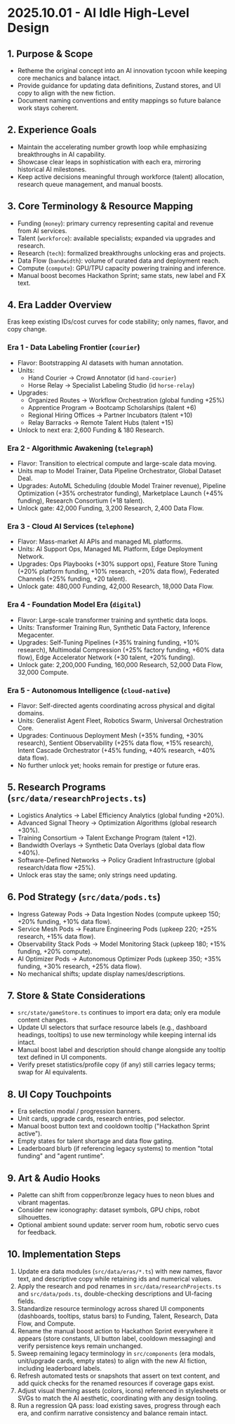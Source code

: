 # 2025.10.01 - AI Idle High-Level Design

## 1. Purpose & Scope
- Retheme the original concept into an AI innovation tycoon while keeping core mechanics and balance intact.
- Provide guidance for updating data definitions, Zustand stores, and UI copy to align with the new fiction.
- Document naming conventions and entity mappings so future balance work stays coherent.

## 2. Experience Goals
- Maintain the accelerating number growth loop while emphasizing breakthroughs in AI capability.
- Showcase clear leaps in sophistication with each era, mirroring historical AI milestones.
- Keep active decisions meaningful through workforce (talent) allocation, research queue management, and manual boosts.

## 3. Core Terminology & Resource Mapping
- Funding (`money`): primary currency representing capital and revenue from AI services.
- Talent (`workforce`): available specialists; expanded via upgrades and research.
- Research (`tech`): formalized breakthroughs unlocking eras and projects.
- Data Flow (`bandwidth`): volume of curated data and deployment reach.
- Compute (`compute`): GPU/TPU capacity powering training and inference.
- Manual boost becomes Hackathon Sprint; same stats, new label and FX text.

## 4. Era Ladder Overview
Eras keep existing IDs/cost curves for code stability; only names, flavor, and copy change.

### Era 1 - Data Labeling Frontier (`courier`)
- Flavor: Bootstrapping AI datasets with human annotation.
- Units:
  - Hand Courier -> Crowd Annotator (id `hand-courier`)
  - Horse Relay -> Specialist Labeling Studio (id `horse-relay`)
- Upgrades:
  - Organized Routes -> Workflow Orchestration (global funding +25%)
  - Apprentice Program -> Bootcamp Scholarships (talent +6)
  - Regional Hiring Offices -> Partner Incubators (talent +10)
  - Relay Barracks -> Remote Talent Hubs (talent +15)
- Unlock to next era: 2,600 Funding & 180 Research.

### Era 2 - Algorithmic Awakening (`telegraph`)
- Flavor: Transition to electrical compute and large-scale data moving.
- Units map to Model Trainer, Data Pipeline Orchestrator, Global Dataset Deal.
- Upgrades: AutoML Scheduling (double Model Trainer revenue), Pipeline Optimization (+35% orchestrator funding), Marketplace Launch (+45% funding), Research Consortium (+18 talent).
- Unlock gate: 42,000 Funding, 3,200 Research, 2,400 Data Flow.

### Era 3 - Cloud AI Services (`telephone`)
- Flavor: Mass-market AI APIs and managed ML platforms.
- Units: AI Support Ops, Managed ML Platform, Edge Deployment Network.
- Upgrades: Ops Playbooks (+30% support ops), Feature Store Tuning (+20% platform funding, +10% research, +20% data flow), Federated Channels (+25% funding, +20 talent).
- Unlock gate: 480,000 Funding, 42,000 Research, 18,000 Data Flow.

### Era 4 - Foundation Model Era (`digital`)
- Flavor: Large-scale transformer training and synthetic data loops.
- Units: Transformer Training Run, Synthetic Data Factory, Inference Megacenter.
- Upgrades: Self-Tuning Pipelines (+35% training funding, +10% research), Multimodal Compression (+25% factory funding, +60% data flow), Edge Accelerator Network (+30 talent, +20% funding).
- Unlock gate: 2,200,000 Funding, 160,000 Research, 52,000 Data Flow, 32,000 Compute.

### Era 5 - Autonomous Intelligence (`cloud-native`)
- Flavor: Self-directed agents coordinating across physical and digital domains.
- Units: Generalist Agent Fleet, Robotics Swarm, Universal Orchestration Core.
- Upgrades: Continuous Deployment Mesh (+35% funding, +30% research), Sentient Observability (+25% data flow, +15% research), Intent Cascade Orchestrator (+45% funding, +40% research, +40% data flow).
- No further unlock yet; hooks remain for prestige or future eras.

## 5. Research Programs (`src/data/researchProjects.ts`)
- Logistics Analytics -> Label Efficiency Analytics (global funding +20%).
- Advanced Signal Theory -> Optimization Algorithms (global research +30%).
- Training Consortium -> Talent Exchange Program (talent +12).
- Bandwidth Overlays -> Synthetic Data Overlays (global data flow +40%).
- Software-Defined Networks -> Policy Gradient Infrastructure (global research/data flow +25%).
- Unlock eras stay the same; only strings need updating.

## 6. Pod Strategy (`src/data/pods.ts`)
- Ingress Gateway Pods -> Data Ingestion Nodes (compute upkeep 150; +20% funding, +10% data flow).
- Service Mesh Pods -> Feature Engineering Pods (upkeep 220; +25% research, +15% data flow).
- Observability Stack Pods -> Model Monitoring Stack (upkeep 180; +15% funding, +20% compute).
- AI Optimizer Pods -> Autonomous Optimizer Pods (upkeep 350; +35% funding, +30% research, +25% data flow).
- No mechanical shifts; update display names/descriptions.

## 7. Store & State Considerations
- `src/state/gameStore.ts` continues to import era data; only era module content changes.
- Update UI selectors that surface resource labels (e.g., dashboard headings, tooltips) to use new terminology while keeping internal ids intact.
- Manual boost label and description should change alongside any tooltip text defined in UI components.
- Verify preset statistics/profile copy (if any) still carries legacy terms; swap for AI equivalents.

## 8. UI Copy Touchpoints
- Era selection modal / progression banners.
- Unit cards, upgrade cards, research entries, pod selector.
- Manual boost button text and cooldown tooltip ("Hackathon Sprint active").
- Empty states for talent shortage and data flow gating.
- Leaderboard blurb (if referencing legacy systems) to mention "total funding" and "agent runtime".

## 9. Art & Audio Hooks
- Palette can shift from copper/bronze legacy hues to neon blues and vibrant magentas.
- Consider new iconography: dataset symbols, GPU chips, robot silhouettes.
- Optional ambient sound update: server room hum, robotic servo cues for feedback.

## 10. Implementation Steps
1. Update era data modules (`src/data/eras/*.ts`) with new names, flavor text, and descriptive copy while retaining ids and numerical values.
2. Apply the research and pod renames in `src/data/researchProjects.ts` and `src/data/pods.ts`, double-checking descriptions and UI-facing fields.
3. Standardize resource terminology across shared UI components (dashboards, tooltips, status bars) to Funding, Talent, Research, Data Flow, and Compute.
4. Rename the manual boost action to Hackathon Sprint everywhere it appears (store constants, UI button label, cooldown messaging) and verify persistence keys remain unchanged.
5. Sweep remaining legacy terminology in `src/components` (era modals, unit/upgrade cards, empty states) to align with the new AI fiction, including leaderboard labels.
6. Refresh automated tests or snapshots that assert on text content, and add quick checks for the renamed resources if coverage gaps exist.
7. Adjust visual theming assets (colors, icons) referenced in stylesheets or SVGs to match the AI aesthetic, coordinating with any design tooling.
8. Run a regression QA pass: load existing saves, progress through each era, and confirm narrative consistency and balance remain intact.